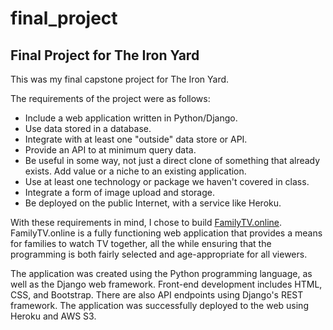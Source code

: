 # final_project
## Final Project for The Iron Yard

This was my final capstone project for The Iron Yard. 


The requirements of the project were as follows:
- Include a web application written in Python/Django.
- Use data stored in a database.
- Integrate with at least one "outside" data store or API.
- Provide an API to at minimum query data.
- Be useful in some way, not just a direct clone of something that already exists. Add value or a niche to an existing application.
- Use at least one technology or package we haven't covered in class.
- Integrate a form of image upload and storage.
- Be deployed on the public Internet, with a service like Heroku.

With these requirements in mind, I chose to build [FamilyTV.online](http://www.familytv.online).  FamilyTV.online is a fully functioning web application that provides a means for families to watch TV together, all the while ensuring that the programming is both fairly selected and age-appropriate for all viewers.

The application was created using the Python programming language, as well as the Django web framework. Front-end development includes HTML, CSS, and Bootstrap. There are also API endpoints using Django's REST framework.  The application was successfully deployed to the web using Heroku and AWS S3.
